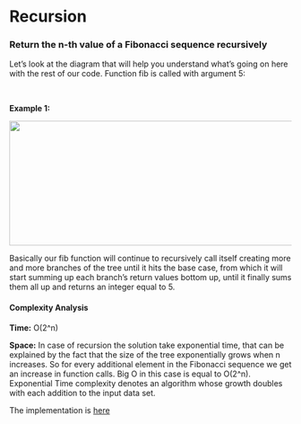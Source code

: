 # Recursion

<h3>Return the n-th value of a Fibonacci sequence recursively</h3>

<div><p>Let’s look at the diagram that will help you understand what’s going on here with the rest of our code. Function fib is called with argument 5:</p>

<p>&nbsp;</p>
<p><strong>Example 1:</strong></p>
<img alt="" src="https://github.com/orahpsalm/alx_crack_interviews/blob/orah/recursion/images/nth_value_of_fib_sequence.png?raw=true" style="width: 542px; height: 222px;">

<p>Basically our fib function will continue to recursively call itself creating more and more branches of the tree until it hits the base case, from which it will start summing up each branch’s return values bottom up, until it finally sums them all up and returns an integer equal to 5.</p>

<h4>Complexity Analysis</h4>
<p><strong>Time:</strong> O(2^n)</p>
<p><strong>Space:</strong> In case of recursion the solution take exponential time, that can be explained by the fact that the size of the tree exponentially grows when n increases. So for every additional element in the Fibonacci sequence we get an increase in function calls. Big O in this case is equal to O(2^n). Exponential Time complexity denotes an algorithm whose growth doubles with each addition to the input data set. </p>

<div><p> The implementation is <a href="./nth_value_of_fibonacci.py" target="_blank">here</a></p></div>
